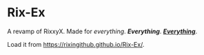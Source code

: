 # Rix-Ex
A revamp of RixxyX. Made for *everything*. ***Everything***. <u><i><b>Everything</b></i></u>.

Load it from https://rixingithub.github.io/Rix-Ex/.